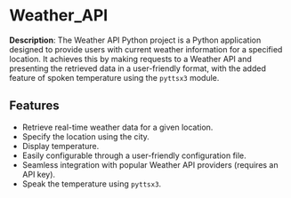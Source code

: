 # Weather_API

**Description**: 
The Weather API Python project is a Python application designed to provide users with current weather information for a specified location. It achieves this by making requests to a Weather API and presenting the retrieved data in a user-friendly format, with the added feature of spoken temperature using the `pyttsx3` module.

## Features

- Retrieve real-time weather data for a given location.
- Specify the location using the city.
- Display temperature.
- Easily configurable through a user-friendly configuration file.
- Seamless integration with popular Weather API providers (requires an API key).
- Speak the temperature using `pyttsx3`.

